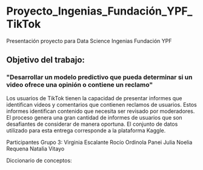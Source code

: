 # Proyecto_Ingenias_Fundación_YPF_TikTok
Presentación proyecto para Data Science Ingenias Fundación YPF
## Objetivo del trabajo: 
### "Desarrollar un modelo predictivo que pueda determinar si un video ofrece una opinión o contiene un reclamo"
Los usuarios de TikTok tienen la capacidad de presentar informes que identifican videos y comentarios que contienen reclamos de usuarios. Estos informes identifican contenido que necesita ser revisado por moderadores. El proceso genera una gran cantidad de informes de usuarios que son desafiantes de considerar de manera oportuna.
El conjunto de datos utilizado para esta entrega corresponde a la plataforma Kaggle. 

Participantes Grupo 3:
Virginia Escalante
Rocío Ordinola
Panei Julia
Noelia Requena
Natalia Vitayo

Diccionario de conceptos: 
